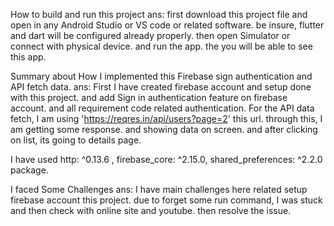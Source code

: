 
How to build and run this project
ans: first download this project file and open in any Android Studio or VS code or related software. be insure, flutter and dart
will be configured already properly. then open Simulator or connect with physical device. and run the app. the you will be able 
to see this app. 


Summary about How I implemented this Firebase sign authentication and API fetch data.
ans: First I have created firebase account and setup done with this project. and add Sign in authentication feature on firebase 
account. and all requirement code related authentication. For the API data fetch, I am using 'https://reqres.in/api/users?page=2'
this url. through this, I am getting some response. and showing data on screen. and after clicking on list, its going to
details page.   

I have used   http: ^0.13.6 ,   firebase_core: ^2.15.0,  shared_preferences: ^2.2.0 package.

I faced Some Challenges
ans: I have main challenges here related setup firebase account this project. due to forget some run command, I was stuck and
then check with online site and youtube. then resolve the issue.

